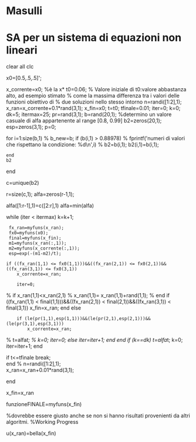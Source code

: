 # Masulli
# SA per un sistema di equazioni non lineari
clear all
clc

x0=[0.5,.5,.5]';

x_corrente=x0; %è la x*
t0=0.06; %   Valore iniziale di t0:valore abbastanza alto, ad esempio stimato
             % come la massima differenza tra i valori delle funzioni obiettivo di
             % due soluzioni nello stesso intorno
n=randi([1:2],1);       
x_ran=x_corrente+0.1*rand(3,1);
x_fin=x0;
t=t0;
tfinale=0.01;
iter=0;
k=0;
dk=5;
itermax=25;
pr=rand(3,1);
b=rand(20,1);   %determino un valore casuale di alfa appartenente al range [0.8, 0.99]
b2=zeros(20,1);
esp=zeros(3,1);
p=0;

for i=1:size(b,1)
%     b_new=b;
    if (b(i,1) > 0.88978)
%         fprintf('numeri di valori che rispettano la condizione: %d\n',i)
%         b2=b(i,1);
        b2(i,1)=b(i,1);
       
    end
    b2
        
end
    
c=unique(b2)

r=size(c,1);
alfa=zeros(r-1,1);

alfa([1:r-1],1)=c([2:r],1)
alfa=min(alfa)





       
while (iter < itermax)
     k=k+1;
   

     fx_ran=myfuns(x_ran);
     fx0=myfuns(x0);
     final=myfuns(x_fin);
     m1=myfuns(x_ran(:,1));
     m2=myfuns(x_corrente(:,1));      
     esp=exp(-(m1-m2)/t);

    if ((fx_ran(1,1) <= fx0(1,1)))&&((fx_ran(2,1)) <= fx0(2,1))&&((fx_ran(3,1)) <= fx0(3,1))
        x_corrente=x_ran;
        
        iter=0;
%          if x_ran(1,1)<x_ran(2,1)
%              x_ran(1,1)= x_ran(1,1)+rand(1,1);
%          end
         if ((fx_ran(1,1) < final(1,1)))&&((fx_ran(2,1)) < final(2,1))&&((fx_ran(3,1)) < final(3,1))
            x_fin=x_ran;
         end
    else

        if (le(pr(1,1),esp(1,1)))&&(le(pr(2,1),esp(2,1)))&&(le(pr(3,1),esp(3,1)))
            x_corrente=x_ran;
%             t=alfa*t;
%             k=0;
            iter=0;
        else
            iter=iter+1;
        end
    end
    if (k==dk)
            t=alfa*t;
            k=0;
            iter=iter+1;
    end  
    

    
    
if t<=tfinale
        break;        
end
% n=randi([1:2],1);       
x_ran=x_ran+0.01*rand(3,1);

    
end

            
            
  

x_fin=x_ran

funzioneFINALE=myfuns(x_fin)


%dovrebbe essere giusto anche se non si hanno risultati provenienti da altri algoritmi.
%Working Progress

u(x_ran)=bella(x_fin)
